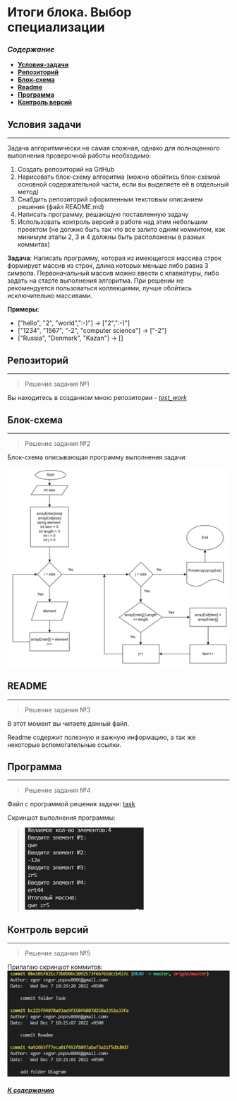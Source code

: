 # Итоги блока. Выбор специализации

### _Содержание_
- [__Условия-задачи__](#условия-задачи)
- [__Репозиторий__](#репозиторий)
- [__Блок-схема__](#блок-схема)
- [__Readme__](#readme)
- [__Программа__](#программа)
- [__Контроль версий__](#контроль-версий)

## Условия задачи
---

Задача алгоритмически не самая сложная, однако для полноценного выполнения проверочной работы необходимо:
1. Создать репозиторий на GitHub
2. Нарисовать блок-схему алгоритма (можно обойтись блок-схемой основной содержательной части, если вы выделяете её в отдельный метод)
3. Снабдить репозиторий оформленным текстовым описанием решения (файл README.md)
4. Написать программу, решающую поставленную задачу
5. Использовать контроль версий в работе над этим небольшим проектом (не должно быть так что все залито одним коммитом, как минимум этапы 2, 3 и 4 должны быть расположены в разных коммитах)

__Задача__: Написать программу, которая из имеющегося массива строк формирует массив из строк, длина которых меньше либо равна 3 символа. Первоначальный массив можно ввести с клавиатуры, либо задать на старте выполнения алгоритма. При решении не рекомендуется пользоваться коллекциями, лучше обойтись исключительно массивами.

__Примеры__:
* ["hello", "2", "world",":-)"] -> ["2",":-)"]
* ["1234", "1567", "-2", "computer science"] -> ["-2"]
* ["Russia", "Denmark", "Kazan"] -> []

## Репозиторий
---
>Решение задания №1

Вы находитесь в созданном мною репозитории - [_test_work_](https://github.com/UserEgorPopov/Test_work.git)

## Блок-схема
---
>Решение задания №2

Блок-схема описывающая программу выполнения задачи:

![Диаграмма для программы](.\Diagram\Diagram.jpg)

## README
---
>Решение задания №3

В этот момент вы читаете данный файл.

Readme содержит полезную и важную информацию, а так же некоторые вспомогательные ссылки.

## Программа
---
>Решение задания №4

Файл с программой решения задачи: [task](https://github.com/UserEgorPopov/Test_work/blob/master/Task/Program.cs)

Скриншот выполнения программы:

>![Выполнение программы](.\Task\Result.jpg)

## Контроль версий
---
>Решение задания №5

Прилагаю скриншот коммитов:
![Скриншот коммитов](Commit.jpg)


##### [*К содержанию*](#содержание)
